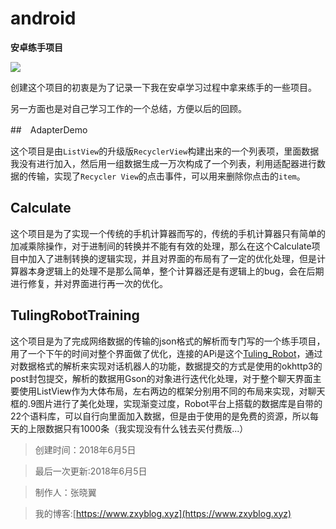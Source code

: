# android
**安卓练手项目**

<img src ="https://ss1.bdstatic.com/70cFuXSh_Q1YnxGkpoWK1HF6hhy/it/u=319776870,3039074219&fm=27&gp=0.jpg">

创建这个项目的初衷是为了记录一下我在安卓学习过程中拿来练手的一些项目。

另一方面也是对自己学习工作的一个总结，方便以后的回顾。


##　AdapterDemo

这个项目是由`ListView`的升级版`RecyclerView`构建出来的一个列表项，里面数据我没有进行加入，然后用一组数据生成一万次构成了一个列表，利用适配器进行数据的传输，实现了`Recycler View`的点击事件，可以用来删除你点击的`item`。


##  Calculate

这个项目是为了实现一个传统的手机计算器而写的，传统的手机计算器只有简单的加减乘除操作，对于进制间的转换并不能有有效的处理，那么在这个Calculate项目中加入了进制转换的逻辑实现，并且对界面的布局有了一定的优化处理，但是计算器本身逻辑上的处理不是那么简单，整个计算器还是有逻辑上的bug，会在后期进行修复，并对界面进行再一次的优化。

## TulingRobotTraining

这个项目是为了完成网络数据的传输的json格式的解析而专门写的一个练手项目，用了一个下午的时间对整个界面做了优化，连接的APi是这个[Tuling_Robot](http://www.tuling123.com)，通过对数据格式的解析来实现对话机器人的功能，数据提交的方式是使用的okhttp3的post封包提交，解析的数据用Gson的对象进行迭代化处理，对于整个聊天界面主要使用ListView作为大体布局，左右两边的框架分别用不同的布局来实现，对聊天框的.9图片进行了美化处理，实现渐变过度，Robot平台上搭载的数据库是自带的22个语料库，可以自行向里面加入数据，但是由于使用的是免费的资源，所以每天的上限数据只有1000条（我实现没有什么钱去买付费版...）



> 创建时间：2018年6月5日

> 最后一次更新:2018年6月5日

> 制作人：张晓翼

> 我的博客:[https://www.zxyblog.xyz](https://www.zxyblog.xyz)